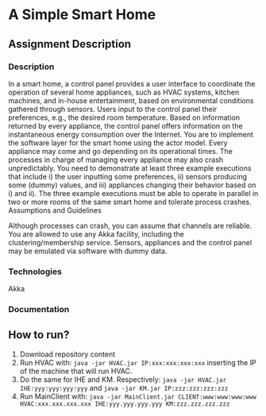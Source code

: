 # A Simple Smart Home  

## Assignment Description

### Description
In a smart home, a control panel provides a user interface to coordinate the operation of several home appliances, such as HVAC systems, kitchen machines, and in-house entertainment, based on environmental conditions gathered through sensors. Users input to the control panel their preferences, e.g., the desired room temperature. Based on information returned by every appliance, the control panel offers information on the instantaneous energy consumption over the Internet. You are to implement the software layer for the smart home using the actor model. Every appliance may come and go depending on its operational times. The processes in charge of managing every appliance may also crash unpredictably. You need to demonstrate at least three example executions that include i) the user inputting some preferences, ii) sensors producing some (dummy) values, and iii) appliances changing their behavior based on i) and ii). The three example executions must be able to operate in parallel in two or more rooms of the same smart home and tolerate process crashes.
Assumptions and Guidelines

Although processes can crash, you can assume that channels are reliable.
You are allowed to use any Akka facility, including the clustering/membership service.
Sensors, appliances and the control panel may be emulated via software with dummy data.

### Technologies 

Akka 

### Documentation

## How to run?
1. Download repository content
5. Run HVAC with: ```java -jar HVAC.jar IP:xxx:xxx:xxx:xxx``` inserting the IP of the machine that will run HVAC.
6. Do the same for IHE and KM. Respectively: ```java -jar HVAC.jar IHE:yyy:yyy:yyy:yyy``` and ```java -jar KM.jar IP:zzz:zzz:zzz:zzz```
7. Run MainClient with: ```java -jar MainClient.jar CLIENT:www:www:www:www HVAC:xxx.xxx.xxx.xxx IHE:yyy.yyy.yyy.yyy KM:zzz.zzz.zzz.zzz``` 